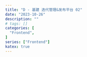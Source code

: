```yaml
---
title: "D - 基建 迭代管理&发布平台 02"
date: "2023-10-26"
description: ""
# tags: []
categories: [
  "Frontend",
]
series: ["Frontend"]
katex: true
---
```


<!-- more -->
